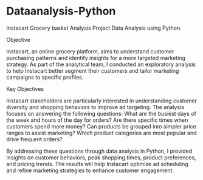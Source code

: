 # Dataanalysis-Python
Instacart Grocery basket Analysis Project Data Analysis using Python.

Objective

Instacart, an online grocery platform, aims to understand customer purchasing patterns and identify insights for a more targeted marketing strategy. As part of the analytical team, I conducted an exploratory analysis to help Instacart better segment their customers and tailor marketing campaigns to specific profiles.

Key Objectives

Instacart stakeholders are particularly interested in understanding customer diversity and shopping behaviors to improve ad targeting. The analysis focuses on answering the following questions:
What are the busiest days of the week and hours of the day for orders?
Are there specific times when customers spend more money?
Can products be grouped into simpler price ranges to assist marketing?
Which product categories are most popular and drive frequent orders?

By addressing these questions through data analysis in Python, I provided insights on customer behaviors, peak shopping times, product preferences, and pricing trends. The results will help Instacart optimize ad scheduling and refine marketing strategies to enhance customer engagement.
